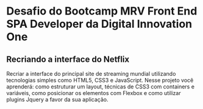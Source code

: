 # Desafio do Bootcamp MRV Front End SPA Developer da Digital Innovation One

## Recriando a interface do Netflix

Recriar a interface do principal site de streaming mundial utilizando tecnologias simples como HTML5, CSS3 e JavaScript. Nesse projeto você aprenderá: como estruturar um layout, técnicas de CSS3 com containers e variáveis, como posicionar os elementos com Flexbox e como utilizar plugins Jquery a favor da sua aplicação.

